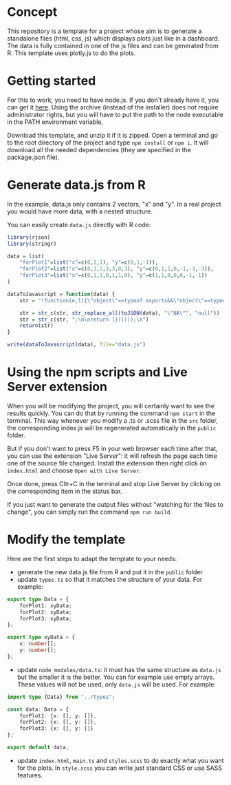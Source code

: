 # Concept

This repository is a template for a project whose aim is to generate a standalone files (html, css, js) which displays plots just like in a dashboard. The data is fully contained in one of the js files and can be generated from R. This template uses plotly.js to do the plots.

# Getting started

For this to work, you need to have node.js. If you don't already have it, you can get it [here](https://nodejs.org/en/download/). Using the archive (instead of the installer) does not require administrator rights, but you will have to put the path to the node executable in the PATH environment variable.

Download this template, and unzip it if it is zipped. Open a terminal and go to the root directory of the project and type `npm install` or `npm i`. It will download all the needed dependencies (they are specified in the package.json file).

# Generate data.js from R

In the example, data.js only contains 2 vectors, "x" and "y". In a real project you would have more data, with a nested structure.

You can easily create `data.js` directly with R code:
```R
library(rjson)
library(stringr)

data = list(
	"forPlot1"=list("x"=c(0,1,1), "y"=c(0,1,-1)),
	"forPlot2"=list("x"=c(0,1,2,3,3,0,3), "y"=c(0,1,1,0,-1,-3,-3)),
	"forPlot3"=list("x"=c(0,1,1,0,1,1,0), "y"=c(1,1,0,0,0,-1,-1))
)

dataToJavascript = function(data) {
	str = "!function(e,l){\"object\"==typeof exports&&\"object\"==typeof module?module.exports=l():\"function\"==typeof define&&define.amd?define([],l):\"object\"==typeof exports?exports.data=l():e.data=l()}(self,(()=>(()=>{\"use strict\";var e={d:(l,n)=>{for(var d in n)e.o(n,d)&&!e.o(l,d)&&Object.defineProperty(l,d,{enumerable:!0,get:n[d]})},o:(e,l)=>Object.prototype.hasOwnProperty.call(e,l),r:e=>{\"undefined\"!=typeof Symbol&&Symbol.toStringTag&&Object.defineProperty(e,Symbol.toStringTag,{value:\"Module\"}),Object.defineProperty(e,\"__esModule\",{value:!0})}},l={};e.r(l),e.d(l,{default:()=>n});\n\nconst n = "

	str = str_c(str, str_replace_all(toJSON(data), "\"NA\"", "null"))
	str = str_c(str, ";\n\nreturn l})()));\n")
	return(str)
}

write(dataToJavascript(data), file="data.js")
```

# Using the npm scripts and Live Server extension

When you will be modifying the project, you will certainly want to see the results quickly. You can do that by running the command `npm start` in the terminal. This way whenever you modify a .ts or .scss file in the `src` folder, the corresponding index.js will be regenerated automatically in the `public` folder.

But if you don't want to press F5 in your web browser each time after that, you can use the extension "Live Server": it will refresh the page each time one of the source file changed. Install the extension then right click on `index.html` and choose `Open with Live Server`.

Once done, press Cltr+C in the terminal and stop Live Server by clicking on the corresponding item in the status bar.

If you just want to generate the output files without "watching for the files to change", you can simply run the command `npm run build`.

# Modify the template

Here are the first steps to adapt the template to your needs:
- generate the new data.js file from R and put it in the `public` folder
- update `types.ts` so that it matches the structure of your data. For example:
```typescript
export type Data = {
	forPlot1: xyData;
	forPlot2: xyData;
	forPlot3: xyData;
};

export type xyData = {
	x: number[];
	y: number[];
};
```
- update `node_modules/data.ts`: it must has the same structure as `data.js` but the smaller it is the better. You can for example use empty arrays. These values will not be used, only `data.js` will be used. For example:
```typescript
import type {Data} from "../types";

const data: Data = {
	forPlot1: {x: [], y: []},
	forPlot2: {x: [], y: []},
	forPlot3: {x: [], y: []}
};

export default data;

```
- update `index.html`, `main.ts` and `styles.scss` to do exactly what you want for the plots. In `style.scss` you can write just standard CSS or use SASS features.
